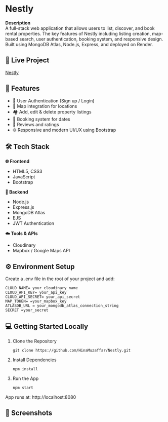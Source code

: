 # Nestly

<b> Description </b> <br>
A full-stack web application that allows users to list, discover, and book rental properties. The key features of Nestly including listing creation, map-based search, user authentication, booking system, and responsive design. Built using MongoDB Atlas, Node.js, Express, and deployed on Render.

## 🔗 Live Project
<a href="https://nestly-zn8n.onrender.com/listings">Nestly</a>

## 📌 Features
- 🔐 User Authentication (Sign up / Login)
- 📍 Map integration for locations
- 🏘️ Add, edit & delete property listings
- 📆 Booking system for dates
- 💬 Reviews and ratings
- 🌐 Responsive and modern UI/UX using Bootstrap

## 🛠️ Tech Stack
<b> 🌐 Frontend </b>
- HTML5, CSS3
- JavaScript 
- Bootstrap
  
<b> 🔧 Backend </b>
- Node.js
- Express.js
- MongoDB Atlas
- EJS
- JWT Authentication

<b> ☁️ Tools & APIs </b>
- Cloudinary 
- Mapbox / Google Maps API

## ⚙️ Environment Setup
Create a .env file in the root of your project and add:
```
CLOUD_NAME= your_cloudinary_name
CLOUD_API_KEY= your_api_key
CLOUD_API_SECRET= your_api_secret
MAP_TOKEN= =your_mapbox_key
ATLASDB_URL = your_mongodb_atlas_connection_string
SECRET =your_secret
```
## 💻 Getting Started Locally
1. Clone the Repository
   ```
   git clone https://github.com/HinaMuzaffar/Nestly.git
   ```
2. Install Dependencies
   ```
   npm install
   ```
3. Run the App
   ```
   npm start
   ```
App runs at: http://localhost:8080

## 📸 Screenshots

